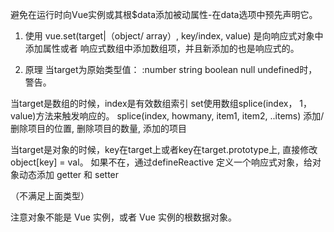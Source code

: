 避免在运行时向Vue实例或其根$data添加被动属性-在data选项中预先声明它。

1. 使用
vue.set(target|（object/ array）, key/index, value)
是向响应式对象中添加属性或者 响应式数组中添加数组项，并且新添加的也是响应式的。

2. 原理
当target为原始类型值： :number string boolean null undefined时，警告。

当target是数组的时候，index是有效数组索引 set使用数组splice(index， 1， value)方法来触发响应的。
splice(index, howmany, item1, item2, ..items) 
添加/删除项目的位置, 删除项目的数量, 添加的项目

当target是对象的时候，key在target上或者key在target.prototype上, 直接修改  object[key] = val。
如果不在，通过defineReactive 定义一个响应式对象，给对象动态添加 getter 和 setter

（不满足上面类型）


注意对象不能是 Vue 实例，或者 Vue 实例的根数据对象。

